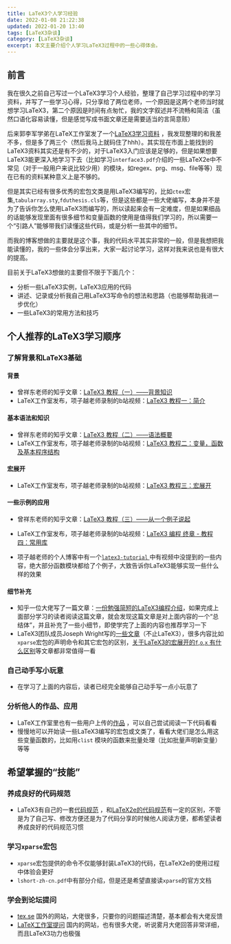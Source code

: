 ```yaml
---
title: LaTeX3个人学习经验
date: 2022-01-08 21:22:38
updated: 2022-01-20 13:40
tags: [LaTeX3杂谈]
category: [LaTeX3杂谈]
excerpt: 本文主要介绍个人学习LaTeX3过程中的一些心得体会。
---
```


## 前言

我在很久之前自己写过一个LaTeX3学习个人经验，整理了自己学习过程中的学习资料，并写了一些学习心得，只分享给了两位老师，一个原因是这两个老师当时就想学习LaTeX3，第二个原因是时间有点匆忙，我的文字叙述并不流畅和简洁（虽然口语化容易读懂，但是感觉写成书面文章还是需要适当的言简意赅）

后来郭李军学弟在LaTeX工作室发了一个[LaTeX3学习资料](https://www.latexstudio.net/index/details/index/mid/2280) ，我发现整理的和我差不多，但是多了两三个（然后我马上就码住了hhh）。其实现在市面上能找到的LaTeX3资料其实还是有不少的，对于LaTeX3入门应该是足够的，但是如果想要LaTeX3能更深入地学习下去（比如学习`interface3.pdf`介绍的一些LaTeX2e中不常见（对于一般用户来说比较少用）的模块，如regex、prg、msg、file等等）现在已有的资料某种意义上是不够的。

但是其实已经有很多优秀的宏包文类是用LaTeX3编写的，比如`ctex`宏集,`tabularray.sty`,`fduthesis.cls`等，但是这些都是一些大佬编写，本身并不是为了告诉你怎么使用LaTeX3而编写的，所以读起来会有一定难度，但是如果细品的话能够发现里面有很多细节和变量函数的使用是值得我们学习的，所以需要一个“引路人”能够带我们读懂这些代码，或是分析一些其中的细节。

而我的博客想做的主要就是这个事，我的代码水平其实非常的一般，但是我想把我能读懂的，我的一些体会分享出来，大家一起讨论学习，这样对我来说也是有很大的提高。

目前关于LaTeX3想做的主要但不限于下面几个：

- 分析一些LaTeX3实例，LaTeX3应用的代码
- 讲述、记录或分析我自己用LaTeX3写命令的想法和思路（也能够帮助我进一步优化）
- 一些LaTeX3的常用方法和技巧



## 个人推荐的LaTeX3学习顺序

### 了解背景和LaTeX3基础

#### 背景

- 曾祥东老师的知乎文章：[LaTeX3 教程（一）——背景知识](https://zhuanlan.zhihu.com/p/92851140)
- LaTeX工作室发布，项子越老师录制的b站视频：[LaTeX3 教程一：简介](https://www.bilibili.com/video/BV1L44y1676h?from=search&seid=14283996233698968390&spm_id_from=333.337.0.0)

#### 基本语法和知识

- 曾祥东老师的知乎文章：[LaTeX3 教程（二）——语法概要](https://zhuanlan.zhihu.com/p/92853481)
- LaTeX工作室发布，项子越老师录制的b站视频：[LaTeX3 教程二：变量，函数及基本程序结构](https://www.bilibili.com/video/BV1g5411u7wg?spm_id_from=333.999.0.0)

#### 宏展开

- LaTeX工作室发布，项子越老师录制的b站视频：[LaTeX3 教程三：宏展开](https://www.bilibili.com/video/BV1HP4y1s7CR?spm_id_from=333.999.0.0)

#### 一些示例的应用

- 曾祥东老师的知乎文章：[LaTeX3 教程（三）——从一个例子说起](https://zhuanlan.zhihu.com/p/92854940)

- LaTeX工作室发布，项子越老师录制的b站视频：[LaTeX3 编程 终章 - 教程四：常用库](https://www.bilibili.com/video/BV18Z4y1X7vK?spm_id_from=333.999.0.0)
- 项子越老师的个人博客中有一个[`latex3-tutorial` ](https://www.alanshawn.com/latex3-tutorial/)中有视频中没提到的一些内容，绝大部分函数模块都给了个例子，大致告诉你LaTeX3能够实现一些什么样的效果

#### 细节补充

- 知乎一位大佬写了一篇文章：[一份勉强简短的LaTeX3编程介绍](https://zhuanlan.zhihu.com/p/408331900)，如果完成上面部分学习的读者阅读这篇文章，就会发现这篇文章是对上面内容的一个“总结体”，并且补充了一些小细节，即使学完了上面的内容也推荐学习一下
- LaTeX3团队成员Joseph Wright写的[一些文章](https://www.texdev.net/tags/#programming-latex3)（不止LaTeX3），很多内容比如`xparse`宏包的声明命令和其它宏包的区别，[关于LaTeX3的宏展开的`f`,`o`,`x` 有什么区别](https://www.texdev.net/2012/04/29/programming-latex3-more-on-expansion/)等文章都非常值得一看

### 自己动手写小玩意

- 在学习了上面的内容后，读者已经完全能够自己动手写一点小玩意了

### 分析他人的作品、应用

- LaTeX工作室里也有一些用户上传的[作品](https://www.latexstudio.net/index/lists/barSearch/text/LaTeX3) ，可以自己尝试阅读一下代码看看
- 慢慢地可以开始读一些LaTeX3编写的宏包或文类了，看看大佬们是怎么用这些变量函数的，比如用`clist` 模块的函数来批量处理（比如批量声明新变量）等等

## 希望掌握的“技能”

### 养成良好的代码规范

- LaTeX3有自己的一套[代码规范](https://ctan.math.illinois.edu/macros/latex/contrib/l3kernel/l3styleguide.pdf) ，和[LaTeX2e的代码规范](https://gitee.com/zepinglee/latex2e-style-guide)有一定的区别，不管是为了自己写、修改方便还是为了代码分享的时候他人阅读方便，都希望读者养成良好的代码规范习惯

### 学习`xparse`宏包

- `xparse`宏包提供的命令不仅能够封装LaTeX3的代码，在LaTeX2e的使用过程中体验会更好
- `lshort-zh-cn.pdf`中有部分介绍，但是还是希望直接读`xparse`的官方文档

### 学会到论坛提问

- [tex.se](https://tex.stackexchange.com/) 国外的网站，大佬很多，只要你的问题描述清楚，基本都会有大佬反馈
- [LaTeX工作室提问](https://ask.latexstudio.net/) 国内的网站，也有很多大佬，听说雾月大佬回答非常详细，而且LaTeX3功力也极强

